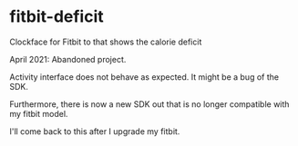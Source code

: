 # fitbit-deficit
Clockface for Fitbit to that shows the calorie deficit

April 2021: Abandoned project.

Activity interface does not behave as expected. It might be a bug of the SDK.

Furthermore, there is now a new SDK out that is no longer compatible with my fitbit model.

I'll come back to this after I upgrade my fitbit.
